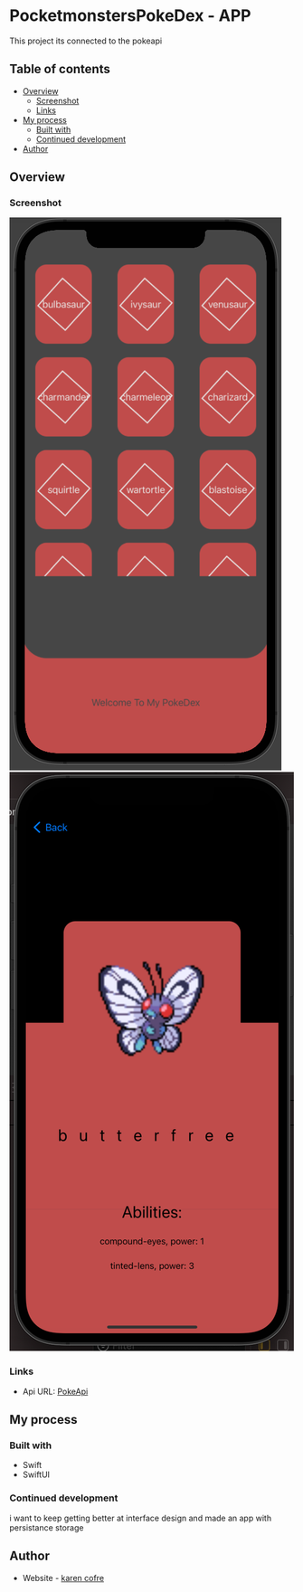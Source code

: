 # PocketmonstersPokeDex - APP

This project its connected to the pokeapi

## Table of contents

- [Overview](#overview) 
  - [Screenshot](#screenshot)
  - [Links](#links)
- [My process](#my-process)
  - [Built with](#built-with) 
  - [Continued development](#continued-development) 
- [Author](#author) 
 
## Overview
 
### Screenshot

![](./content.png) ![](./detail.png)
 
### Links

- Api URL: [PokeApi](https://pokeapi.co) 

## My process

### Built with

- Swift
- SwiftUI

### Continued development

i want to keep getting better at interface design and made an app with persistance storage

## Author

- Website - [karen cofre](https://www.karencofre.tech) 
 

